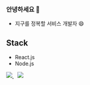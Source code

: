 ### 안녕하세요 👋

- 지구를 정복할 서비스 개발자 😄

## Stack

- React.js
- Node.js

<div>
    <a href="https://hits.seeyoufarm.com">
        <img src="https://hits.seeyoufarm.com/api/count/incr/badge.svg?url=https%3A%2F%2Fgithub.com%2Fprove-ability&count_bg=%2379C83D&title_bg=%23555555&icon=instacart.svg&icon_color=%23E96301&title=HITS&edge_flat=true"/>
    </a>
    <a href="https://velog.io/@bard">
        <img 
        src="http://img.shields.io/badge/-TECH_BLOG-black?style=flat-square&logo=v&link=https://velog.io/@bard/"
        style="height : auto; margin-left : 10px; margin-right : 10px;"/>
    </a>
</div>

<!--
Here are some ideas to get you started:

- 🔭 I’m currently working on ...
- 🌱 I’m currently learning ...
- 👯 I’m looking to collaborate on ...
- 🤔 I’m looking for help with ...
- 💬 Ask me about ...
- 📫 How to reach me: ...
- 😄 Pronouns: ...
- ⚡ Fun fact: ...
-->

